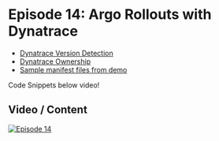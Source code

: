 # Episode 14: Argo Rollouts with Dynatrace

- [Dynatrace Version Detection](https://www.dynatrace.com/support/help/platform-modules/cloud-automation/release-monitoring/version-detection-strategies)
- [Dynatrace Ownership](https://www.dynatrace.com/support/help/manage/ownership)
- [Sample manifest files from demo]()

Code Snippets below video!

## Video / Content

[![Episode 14](https://img.youtube.com/vi/dGWlnd1lNGQ/0.jpg)](https://www.youtube.com/watch?v=dGWlnd1lNGQ)


